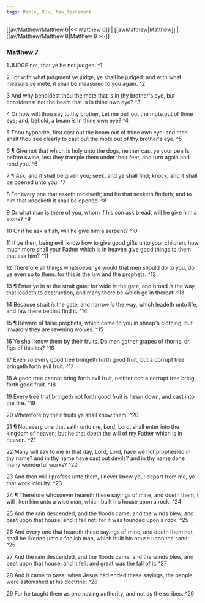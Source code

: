 ```yaml
---
tags: Bible, KJV, New_Testament
---
```


[[av/Matthew/Matthew 6|<< Matthew 6]] | [[av/Matthew|Matthew]] | [[av/Matthew/Matthew 8|Matthew 8 >>]]

### Matthew 7

1 JUDGE not, that ye be not judged. ^1

2 For with what judgment ye judge, ye shall be judged: and with what measure ye mete, it shall be measured to you again. ^2

3 And why beholdest thou the mote that is in thy brother's eye, but considerest not the beam that is in thine own eye? ^3

4 Or how wilt thou say to thy brother, Let me pull out the mote out of thine eye; and, behold, a beam _is_ in thine own eye? ^4

5 Thou hypocrite, first cast out the beam out of thine own eye; and then shalt thou see clearly to cast out the mote out of thy brother's eye. ^5

6 ¶ Give not that which is holy unto the dogs, neither cast ye your pearls before swine, lest they trample them under their feet, and turn again and rend you. ^6

7 ¶ Ask, and it shall be given you; seek, and ye shall find; knock, and it shall be opened unto you: ^7

8 For every one that asketh receiveth; and he that seeketh findeth; and to him that knocketh it shall be opened. ^8

9 Or what man is there of you, whom if his son ask bread, will he give him a stone? ^9

10 Or if he ask a fish, will he give him a serpent? ^10

11 If ye then, being evil, know how to give good gifts unto your children, how much more shall your Father which is in heaven give good things to them that ask him? ^11

12 Therefore all things whatsoever ye would that men should do to you, do ye even so to them: for this is the law and the prophets. ^12

13 ¶ Enter ye in at the strait gate: for wide _is_ the gate, and broad _is_ the way, that leadeth to destruction, and many there be which go in thereat: ^13

14 Because strait _is_ the gate, and narrow _is_ the way, which leadeth unto life, and few there be that find it. ^14

15 ¶ Beware of false prophets, which come to you in sheep's clothing, but inwardly they are ravening wolves. ^15

16 Ye shall know them by their fruits. Do men gather grapes of thorns, or figs of thistles? ^16

17 Even so every good tree bringeth forth good fruit; but a corrupt tree bringeth forth evil fruit. ^17

18 A good tree cannot bring forth evil fruit, neither _can_ a corrupt tree bring forth good fruit. ^18

19 Every tree that bringeth not forth good fruit is hewn down, and cast into the fire. ^19

20 Wherefore by their fruits ye shall know them. ^20

21 ¶ Not every one that saith unto me, Lord, Lord, shall enter into the kingdom of heaven; but he that doeth the will of my Father which is in heaven. ^21

22 Many will say to me in that day, Lord, Lord, have we not prophesied in thy name? and in thy name have cast out devils? and in thy name done many wonderful works? ^22

23 And then will I profess unto them, I never knew you: depart from me, ye that work iniquity. ^23

24 ¶ Therefore whosoever heareth these sayings of mine, and doeth them, I will liken him unto a wise man, which built his house upon a rock: ^24

25 And the rain descended, and the floods came, and the winds blew, and beat upon that house; and it fell not: for it was founded upon a rock. ^25

26 And every one that heareth these sayings of mine, and doeth them not, shall be likened unto a foolish man, which built his house upon the sand: ^26

27 And the rain descended, and the floods came, and the winds blew, and beat upon that house; and it fell: and great was the fall of it. ^27

28 And it came to pass, when Jesus had ended these sayings, the people were astonished at his doctrine: ^28

29 For he taught them as _one_ having authority, and not as the scribes. ^29
